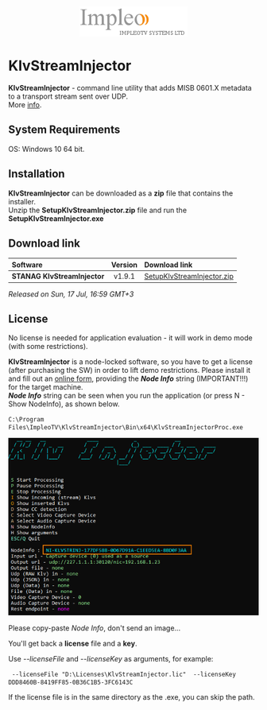 
<div align="center">
  <a >
    <img src="images/impleo_logo.png" alt="Logo" >
  </a>
</div>

# KlvStreamInjector
**KlvStreamInjector** - command line utility that adds MISB 0601.X metadata to a transport stream sent over UDP.  
More [info](https://www.impleotv.com/content/klvstreaminjector/help/index.html).

## System Requirements
OS: Windows 10 64 bit.

## Installation

**KlvStreamInjector** can be downloaded as a **zip** file that contains the installer.  
Unzip the **SetupKlvStreamInjector.zip** file and run the **SetupKlvStreamInjector.exe**  

## Download link

| Software | Version             | Download link                                                           | 
|:---------|:-------------------:|:------------------------------------------------------------------------|
| **STANAG KlvStreamInjector** |  v1.9.1 | [SetupKlvStreamInjector.zip](https://github.com/impleotv/klv-stream-injector-release/releases/latest/download/SetupKlvStreamInjector.zip) | 

*Released on Sun, 17 Jul, 16:59 GMT+3*

## License

No license is needed for application evaluation - it will work in demo mode (with some restrictions). 

**KlvStreamInjector** is a node-locked software, so you have to get a license (after purchasing the SW) in order to lift demo restrictions. Please install it and fill out an [online form](https://docs.google.com/forms/d/e/1FAIpQLSd_XW6bDsFce1G1cpds4gMQNlwNax0CvkWzcMbscxZ5rLaIbA/viewform), providing the ***Node Info*** string (IMPORTANT!!!) for the target machine.  
***Node Info*** string can be seen when you run the application (or press N - Show NodeInfo), as shown below.

```
C:\Program Files\ImpleoTV\KlvStreamInjector\Bin\x64\KlvStreamInjectorProc.exe
```

![NodeInfo string](images/license.png)

Please copy-paste *Node Info*, don't send an image...

You'll get back a **license** file and a **key**.

Use *--licenseFile* and *--licenseKey* as arguments, for example:
```
 --licenseFile "D:\Licenses\KlvStreamInjector.lic"  --licenseKey DDD8460B-8419FF85-0B36C1B5-3FC6143C
```
If the license file is in the same directory as the .exe, you can skip the path.
